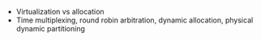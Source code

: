 - Virtualization vs allocation
- Time multiplexing, round robin arbitration, dynamic allocation, physical dynamic partitioning
